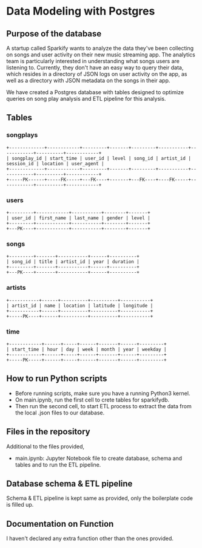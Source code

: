 # Data Modeling with Postgres

## Purpose of the database

A startup called Sparkify wants to analyze the data they've been collecting on songs and user activity on their new music streaming app. The analytics team is particularly interested in understanding what songs users are listening to. Currently, they don't have an easy way to query their data, which resides in a directory of JSON logs on user activity on the app, as well as a directory with JSON metadata on the songs in their app.

We have created a Postgres database with tables designed to optimize queries on song play analysis and ETL pipeline for this analysis.

## Tables

### songplays
```
+-------------+------------+---------+-------+---------+-----------+------------+----------+------------+
| songplay_id | start_time | user_id | level | song_id | artist_id | session_id | location | user_agent |
+-------------+------------+---------+-------+---------+-----------+------------+----------+------------+
+-----PK------+-----FK-----+---FK----+-------+---FK----+----FK-----+------------+----------+------------+
```

### users
```
+---------+------------+-----------+--------+-------+
| user_id | first_name | last_name | gender | level |
+---------+------------+-----------+--------+-------+
+---PK----+------------+-----------+--------+-------+
```

### songs

```
+---------+-------+-----------+------+----------+
| song_id | title | artist_id | year | duration |
+---------+-------+-----------+------+----------+
+---PK----+-------+-----------+------+----------+
```

### artists

```
+-----------+------+----------+----------+-----------+
| artist_id | name | location | latitude | longitude |
+-----------+------+----------+----------+-----------+
+-----PK----+------+----------+----------+-----------+
```

### time

```
+------------+------+-----+------+-------+------+---------+
| start_time | hour | day | week | month | year | weekday |
+------------+------+-----+------+-------+------+---------+
+-----PK-----+------+-----+------+-------+------+---------+
```

## How to run Python scripts

- Before running scripts, make sure you have a running Python3 kernel.
- On main.ipynb, run the first cell to crete tables for sparkifydb.
- Then run the second cell, to start ETL process to extract the data from the local .json files to our database. 

## Files in the repository

Additional to the files provided,
- main.ipynb: Jupyter Notebook file to create database, schema and tables and to run the ETL pipeline.

## Database schema & ETL pipeline

Schema & ETL pipeline is kept same as provided, only the boilerplate code is filled up.

## Documentation on Function

I haven't declared any extra function other than the ones provided.